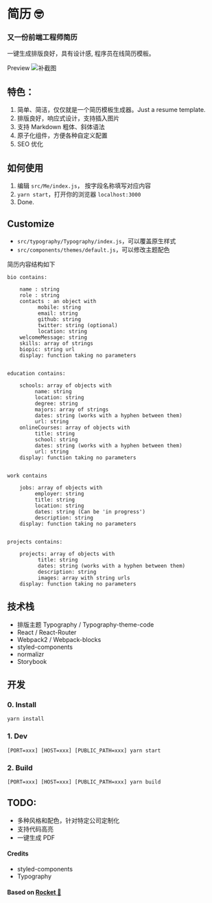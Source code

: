 # 简历 🤓
### 又一份前端工程师简历

一键生成排版良好，具有设计感, 程序员在线简历模板。

Preview
![补截图]()

## 特色：
1. 简单、简洁，仅仅就是一个简历模板生成器。Just a resume template.
2. 排版良好，响应式设计，支持插入图片
3. 支持 Markdown 粗体、斜体语法
4. 原子化组件，方便各种自定义配置
5. SEO 优化


## 如何使用
1. 编辑 `src/Me/index.js`， 按字段名称填写对应内容
2. `yarn start`，打开你的浏览器 `localhost:3000`
3. Done.


## Customize
- `src/typography/Typography/index.js`，可以覆盖原生样式
- `src/components/themes/default.js`，可以修改主题配色

简历内容结构如下
```
bio contains:

    name : string
    role : string
    contacts : an object with
          mobile: string
          email: string
          github: string
          twitter: string (optional)
          location: string
    welcomeMessage: string
    skills: array of strings
    biopic: string url
    display: function taking no parameters


education contains:

    schools: array of objects with
         name: string
         location: string
         degree: string
         majors: array of strings
         dates: string (works with a hyphen between them)
         url: string
    onlineCourses: array of objects with
         title: string
         school: string
         dates: string (works with a hyphen between them)
         url: string
    display: function taking no parameters


work contains

    jobs: array of objects with
         employer: string
         title: string
         location: string
         dates: string (Can be 'in progress')
         description: string
    display: function taking no parameters


projects contains:

    projects: array of objects with
          title: string
          dates: string (works with a hyphen between them)
          description: string
          images: array with string urls
    display: function taking no parameters
```

## 技术栈
- 排版主题 Typography / Typography-theme-code
- React / React-Router
- Webpack2 / Webpack-blocks
- styled-components
- normalizr
- Storybook

## 开发
### 0. Install
`yarn install`

### 1. Dev
`[PORT=xxx] [HOST=xxx] [PUBLIC_PATH=xxx] yarn start`

### 2. Build
`[PORT=xxx] [HOST=xxx] [PUBLIC_PATH=xxx] yarn build`


## TODO:
- 多种风格和配色，针对特定公司定制化
- 支持代码高亮
- 一键生成 PDF


#### Credits
- styled-components
- Typography

#### Based on [Rocket 🚀](https://github.com/cool4zbl/rocket)
